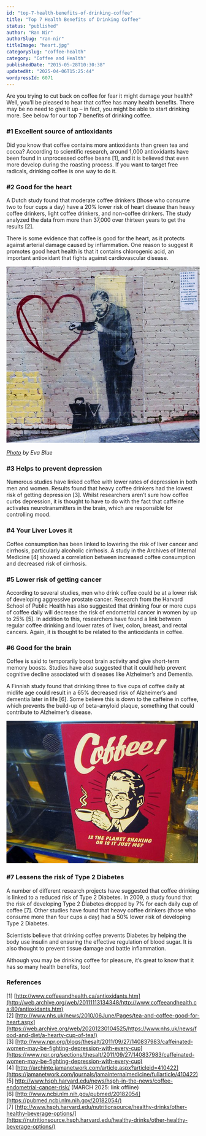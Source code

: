 ```yaml
---
id: "top-7-health-benefits-of-drinking-coffee"
title: "Top 7 Health Benefits of Drinking Coffee"
status: "published"
author: "Ran Nir"
authorSlug: "ran-nir"
titleImage: "heart.jpg"
categorySlug: "coffee-health"
category: "Coffee and Health"
publishedDate: "2015-05-28T10:30:38"
updatedAt: "2025-04-06T15:25:44"
wordpressId: 6071
---
```


Are you trying to cut back on coffee for fear it might damage your health? Well, you’ll be pleased to hear that coffee has many health benefits. There may be no need to give it up – in fact, you might be able to start drinking more. See below for our top 7 benefits of drinking coffee.

### #1 Excellent source of antioxidants

Did you know that coffee contains more antioxidants than green tea and cocoa? According to scientific research, around 1,000 antioxidants have been found in unprocessed coffee beans \[1\], and it is believed that even more develop during the roasting process. If you want to target free radicals, drinking coffee is one way to do it.

### #2 Good for the heart

A Dutch study found that moderate coffee drinkers (those who consume two to four cups a day) have a 20% lower risk of heart disease than heavy coffee drinkers, light coffee drinkers, and non-coffee drinkers. The study analyzed the data from more than 37,000 over thirteen years to get the results \[2\].

There is some evidence that coffee is good for the heart, as it protects against arterial damage caused by inflammation. One reason to suggest it promotes good heart health is that it contains chlorogenic acid, an important antioxidant that fights against cardiovascular disease.

![heart](heart.jpg)

*[Photo](https://www.flickr.com/photos/evablue/4583830419/) by Eva Blue*

### #3 Helps to prevent depression

Numerous studies have linked coffee with lower rates of depression in both men and women. Results found that heavy coffee drinkers had the lowest risk of getting depression \[3\]. Whilst researchers aren’t sure how coffee curbs depression, it is thought to have to do with the fact that caffeine activates neurotransmitters in the brain, which are responsible for controlling mood.

### #4 Your Liver Loves it

Coffee consumption has been linked to lowering the risk of liver cancer and cirrhosis, particularly alcoholic cirrhosis. A study in the Archives of Internal Medicine \[4\] showed a correlation between increased coffee consumption and decreased risk of cirrhosis.

### #5 Lower risk of getting cancer

According to several studies, men who drink coffee could be at a lower risk of developing aggressive prostate cancer. Research from the Harvard School of Public Health has also suggested that drinking four or more cups of coffee daily will decrease the risk of endometrial cancer in women by up to 25% \[5\]. In addition to this, researchers have found a link between regular coffee drinking and lower rates of liver, colon, breast, and rectal cancers. Again, it is thought to be related to the antioxidants in coffee.

### #6 Good for the brain

Coffee is said to temporarily boost brain activity and give short-term memory boosts. Studies have also suggested that it could help prevent cognitive decline associated with diseases like Alzheimer’s and Dementia.

A Finnish study found that drinking three to five cups of coffee daily at midlife age could result in a 65% decreased risk of Alzheimer’s and dementia later in life \[6\]. Some believe this is down to the caffeine in coffee, which prevents the build-up of beta-amyloid plaque, something that could contribute to Alzheimer’s disease.

![coffee planet shaking](coffee-planet-shaking1.jpg)

### #7 Lessens the risk of Type 2 Diabetes

A number of different research projects have suggested that coffee drinking is linked to a reduced risk of Type 2 Diabetes. In 2009, a study found that the risk of developing Type 2 Diabetes dropped by 7% for each daily cup of coffee \[7\]. Other studies have found that heavy coffee drinkers (those who consume more than four cups a day) had a 50% lower risk of developing Type 2 Diabetes.

Scientists believe that drinking coffee prevents Diabetes by helping the body use insulin and ensuring the effective regulation of blood sugar. It is also thought to prevent tissue damage and battle inflammation.

Although you may be drinking coffee for pleasure, it’s great to know that it has so many health benefits, too!

### References

\[1\] [http://www.coffeeandhealth.ca/antioxidants.htm](http://web.archive.org/web/20111113134348/http://www.coffeeandhealth.ca:80/antioxidants.htm)  
\[2\] [http://www.nhs.uk/news/2010/06June/Pages/tea-and-coffee-good-for-heart.aspx](https://web.archive.org/web/20201230104525/https://www.nhs.uk/news/food-and-diet/a-hearty-cup-of-tea/)  
\[3\] [http://www.npr.org/blogs/thesalt/2011/09/27/140837983/caffeinated-women-may-be-fighting-depression-with-every-cup](https://www.npr.org/sections/thesalt/2011/09/27/140837983/caffeinated-women-may-be-fighting-depression-with-every-cup)  
\[4\] [http://archinte.jamanetwork.com/article.aspx?articleid=410422](https://jamanetwork.com/journals/jamainternalmedicine/fullarticle/410422)  
\[5\] http://www.hsph.harvard.edu/news/hsph-in-the-news/coffee-endometrial-cancer-risk/ (MARCH 2025: link offline)  
\[6\] [http://www.ncbi.nlm.nih.gov/pubmed/20182054](https://pubmed.ncbi.nlm.nih.gov/20182054/)  
\[7\] [http://www.hsph.harvard.edu/nutritionsource/healthy-drinks/other-healthy-beverage-options/](https://nutritionsource.hsph.harvard.edu/healthy-drinks/other-healthy-beverage-options/)
